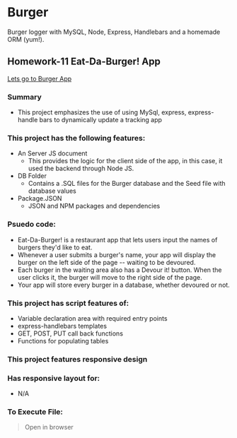 # Burger
Burger logger with MySQL, Node, Express, Handlebars and a homemade ORM (yum!).

## Homework-11  Eat-Da-Burger! App
[Lets go to Burger App](https://mighty-wave-52201.herokuapp.com/)

### Summary
* This project emphasizes the use of using MySql, express, express-handle bars to dynamically update a tracking app

### This project has the following features: 
* An Server JS document
    * This provides the logic for the client side of the app, in this case, it used the backend through Node JS. 
* DB Folder
    * Contains a .SQL files for the Burger database and the Seed file with database values
* Package.JSON
    * JSON and NPM packages and dependencies 

### Psuedo code:  
* Eat-Da-Burger! is a restaurant app that lets users input the names of burgers they'd like to eat.
* Whenever a user submits a burger's name, your app will display the burger on the left side of the page -- waiting to be devoured.
* Each burger in the waiting area also has a Devour it! button. When the user clicks it, the burger will move to the right side of the page.
* Your app will store every burger in a database, whether devoured or not.

### This project has script features of:
* Variable declaration area with required entry points
* express-handlebars templates
* GET, POST, PUT call back functions 
* Functions for populating tables

### This project features responsive design
### Has responsive layout for: 
* N/A

### To Execute File:
> Open in browser
